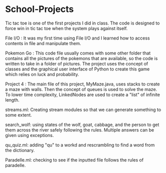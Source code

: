 # School-Projects
  Tic tac toe is one of the first projects I did in class. The code is designed to force win in tic tac toe when the system plays against itself.
  
  File I/O : It was my first time using File I/O and I learned how to access contents in file and manipulate them.
  
  Pokemon Go : This code file usually comes with some other folder that contains all the pictures of the pokemons that are available, so the code is written to take in a folder of pictures. The project uses the concept of classes and the graphical user interface of Python to create this game which relies on luck and probability.
  
  Project 4 : The main file of this project, MyMaze.java, uses stacks to create a maze with walls. Then the concept of queues is used to solve the maze. To lower time complexity, LinkedNodes are used to create a "list" of infinite length.
  
  streams.ml: Creating stream modules so that we can generate something to some extent.
  
  search_wolf: using states of the wolf, goat, cabbage, and the person to get them across the river safely following the rules. Multiple answers can be given using               exceptions. 
  
  qu_quiz.ml: adding "qu" to a workd and rescrambling to find a word from the dictionary. 
  
  Paradelle.ml: checking to see if the inputted file follows the rules of paradelle.

